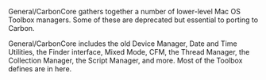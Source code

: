 

General/CarbonCore gathers together a number of lower-level Mac OS Toolbox managers. Some of these are deprecated but essential to porting to Carbon.

General/CarbonCore includes the old Device Manager, Date and Time Utilities, the Finder interface, Mixed Mode, CFM, the Thread Manager, the Collection Manager, the Script Manager, and more. Most of the Toolbox defines are in here.